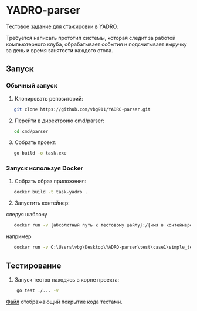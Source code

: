 # YADRO-parser

Тестовое задание для стажировки в YADRO.

Требуется написать прототип системы, которая следит за работой компьютерного клуба, обрабатывает события и подсчитывает выручку за день и время занятости каждого стола.


## Запуск

### Обычный запуск

1. Клонировать репозиторий:

```bash
   git clone https://github.com/vbg911/YADRO-parser.git
```

2. Перейти в директроию cmd/parser:

```bash
   cd cmd/parser
```

3. Собрать проект:

```bash
   go build -o task.exe
```

### Запуск используя Docker

1. Собрать образ приложения:

```bash
   docker build -t task-yadro .
```

2. Запустить контейнер:

следуя шаблону

```bash  
   docker run -v {абсолютный путь к тестовому файлу}:/{имя в контейнере} task-yadro ./task.exe {имя в контейнере}
```  

например

```bash
   docker run -v C:\Users\vbg\Desktop\YADRO-parser\test\case1\simple_test.txt:/text.txt task-yadro ./task.exe text.txt
```

## Тестирование
1. Запуск тестов находясь в корне проекта:
```bash
    go test ./... -v
```

[Файл](test/cover.html) отображающий покрытие кода тестами.